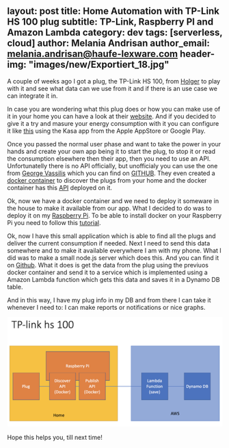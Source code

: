 layout: post
title: Home Automation with TP-Link HS 100 plug
subtitle: TP-Link, Raspberry PI and Amazon Lambda
category: dev
tags: [serverless, cloud]
author: Melania Andrisan
author_email: melania.andrisan@haufe-lexware.com 
header-img: "images/new/Exportiert_18.jpg"
---

A couple of weeks ago I got a plug, the TP-Link HS 100, from [Holger](https://github.com/hlgr360) to play with it and see what data can we use from it and if there is an use case we can integrate it in. 

In case you are wondering what this plug does or how you can make use of it in your home you can have a look at their [website](http://www.tp-link.com/us/products/details/HS100.html). And if you decided to give it a try and masure your energy consumption with it you can configure it like [this](http://www.tp-link.com/us/faq-946.html) using the Kasa app from the Apple AppStore or Google Play. 

Once you passed the normal user phase and want to take the power in your hands and create your own app being it to start the plug, to stop it or read the consumption elsewhere then their app, then you need to use an API. Unfortunatelly there is no API officially, but unofficialy you can use the one from [George Vassilis](https://blog.georgovassilis.com/2016/05/07/controlling-the-tp-link-hs100-wi-fi-smart-plug/) which you can find on [GITHUB](https://github.com/arhea/tplink-hs100). They even created a [docker container](https://hub.docker.com/r/arhea/tplink-hs100-hub/) to discover the plugs from your home and the docker container has this [API](https://github.com/arhea/tplink-hs100) deployed on it.

Ok, now we have a docker container and we need to deploy it someware in the house to make it available from our app. What I decided to do was to deploy it on my [Raspberry Pi](https://www.raspberrypi.org). To be able to install docker on your Raspberry Pi you need to follow this [tutorial](https://docs.docker.com/engine/installation/linux/docker-ce/debian/). 

Ok, now I have this small application which is able to find all the plugs and deliver the current consumption if needed. Next I need to send this data somewhere and to make it available everywhere I am with my phone. What I did was to make a small node.js server which does this. And you can find it on [Github](https://github.com/melaniaandrisan/nodejs-schedule-server-docker). What it does is get the data from the plug using the previuos docker container and send it to a service which is  implemented using a Amazon Lambda function which gets this data and saves it in a Dynamo DB table.

And in this way, I have my plug info in my DB and from there I can take it whenever I need to: I can make reports or notifications or nice graphs. 

![Architecture Overview](/images/tplinkArchitectureOverview.png)

Hope this helps you, till next time!
